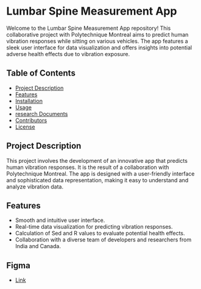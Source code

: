 # Lumbar Spine Measurement App

Welcome to the Lumbar Spine Measurement App repository! This collaborative project with Polytechnique Montreal aims to predict human vibration responses while sitting on various vehicles. The app features a sleek user interface for data visualization and offers insights into potential adverse health effects due to vibration exposure.

## Table of Contents
- [Project Description ](#description)
- [Features](#features)
- [Installation](#installation)
- [Usage](#usage)
- [research Documents](https://drive.google.com/drive/folders/1423uLAkVAZQB-4HbIufF8WYldj-LKHAm?usp=sharing)
- [Contributors](#contributors)
- [License](#license)

## Project Description
This project involves the development of an innovative app that predicts human vibration responses. It is the result of a collaboration with Polytechnique Montreal. The app is designed with a user-friendly interface and sophisticated data representation, making it easy to understand and analyze vibration data. 

## Features
- Smooth and intuitive user interface.
- Real-time data visualization for predicting vibration responses.
- Calculation of Sed and R values to evaluate potential health effects.
- Collaboration with a diverse team of developers and researchers from India and Canada.

## Figma
- [Link](https://www.figma.com/file/PgCW6GmxQ0EcCbNzS0NivB/Data-Hub?type=design&node-id=164%3A5039&mode=design&t=m8CpQ1o961wPeYsG-1)


